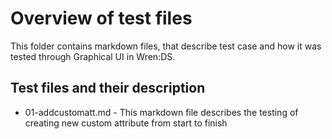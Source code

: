 # Overview of test files

This folder contains markdown files, that describe test case and how it was tested through Graphical UI in Wren:DS.

## Test files and their description

* 01-addcustomatt.md - This markdown file describes the testing of creating new custom attribute from start to finish
